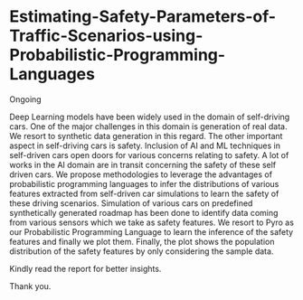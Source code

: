 # Estimating-Safety-Parameters-of-Traffic-Scenarios-using-Probabilistic-Programming-Languages
Ongoing

Deep Learning models have been widely used in the domain of self-driving cars. One of the major challenges in this domain is generation of real data. We resort to synthetic data generation in this regard. The other important aspect in self-driving cars is safety. Inclusion of AI and ML techniques in self-driven cars open doors for various concerns relating to safety. A lot of works in the AI domain are in transit concerning the safety of these self driven cars. We propose methodologies to leverage the advantages of probabilistic programming languages to infer the distributions of various features extracted from self-driven car simulations to learn the safety of these driving scenarios. Simulation of various cars on predefined synthetically generated roadmap has been done to identify data coming from various sensors which we take as safety features. We resort to Pyro as our Probabilistic Programming Language to learn the inference of the safety features and finally we plot them. Finally, the plot shows the population distribution of the safety features by only considering the sample data.

Kindly read the report for better insights.

Thank you.

